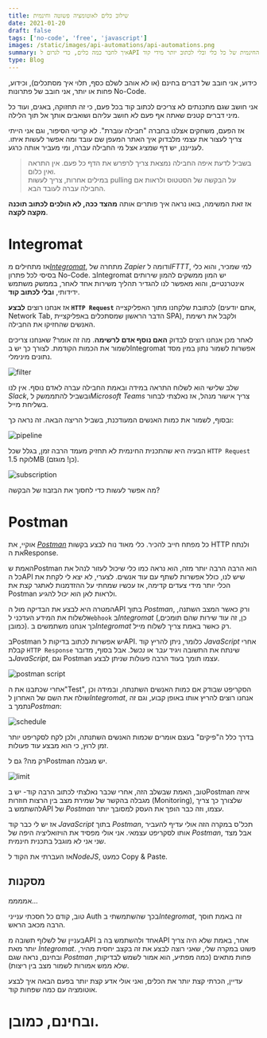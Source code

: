 ```yaml
---
title: שילוב כלים לאוטומציה פשוטה וחינמית
date: 2021-01-20
draft: false
tags: ['no-code', 'free', 'javascript']
images: /static/images/api-automations/api-automations.png
summary: איך לחבר כמה כלים, כדי לגרום לAPI לדבר ביניהם, מבלי לחרוג מהתכנית החינמית של כל כלי ובלי לכתוב יותר מידי קוד.
type: Blog
---
```


כידוע, אני חובב של דברים בחינם (או לא אוהב לשלם כסף, תלוי איך מסתכלים), וכידוע, פחות או יותר, אני חובב של פתרונות No-Code.

אני חושב שגם מתכנתים לא צריכים לכתוב קוד בכל פעם, כי זה תחזוקה, באגים, ועוד כל מיני דברים קטנים שאתה אף פעם לא חושב עליהם ושואבים אותך אל תוך הלילה.

אז הפעם, משחקים אצלנו בחברה "חבילה עוברת". לא קריטי הסיפור, וגם אני הייתי צריך לעצור את עצמי מלבדוק איך האתר המעפן שם עובד ומה אפשר לעשות איתו. לענייננו, יש דף שמציג אצל מי החבילה עברה, ומי מעביר אותה כרגע.

> בשביל לדעת איפה החבילה נמצאת צריך לרפרש את הדף כל פעם. אין התראה ואין כלום.  
> במילים אחרות, צריך לעשות pulling על הבקשה של הסטטוס ולראות אם החבילה עברה לעובד הבא.

אז זאת המשימה, בואו נראה איך פותרים אותה **מהצד ככה, לא הולכים לכתוב תוכנה מקצה לקצה**.

# Integromat

אז מתחילים מ[_Integromat_](https://www.integromat.com/), מתחרה של _Zapier_ ודומה ל*IFTTT*, למי שמכיר, והוא כלי בסיסי לכל פתרון No-Code. בIntegromat יש המון ממשקים להמון שירותים אינטרנטיים, והוא מאפשר לנו להגדיר תהליך משירות אחד לאחר, בממשק משתמש ידידותי, **ובלי לכתוב קוד**.

אז אנחנו רוצים **לבצע `HTTP Request`** לכתובת שלקחנו מתוך האפליקצייה (אתם יודעים, Network Tab, הדבר הראשון שמסתכלים באפליקציית SPA), ולקבל את רשימת האנשים שהחזיקו את החבילה.

לאחר מכן אנחנו רוצים לבדוק **האם נוסף אדם לרשימה**. מה זה אומר? שאנחנו צריכים לשמור את הכמות הקודמת. לצורך כך יש בIntegromat אפשרות לשמור נתון במין מסד נתונים מינימלי.

![filter](/static/images/api-automations/integromat-filter.png)

שלב שלישי הוא לשלוח התראה במידה ובאמת החבילה עברה לאדם נוסף. אין לנו _Slack_, ובשביל להתממשק ל*Microsoft Teams* צריך אישור מנהל, אז נאלצתי לבחור בשליחת מייל.

ובסוף, לשמור את כמות האנשים המעודכנת, בשביל הריצה הבאה. זה נראה כך:

![pipeline](/static/images/api-automations/api-automations.png)

הבעיה היא שהתכנית החינמית לא תחזיק מעמד הרבה זמן, בגלל שכל `HTTP Request` לוקח 1.5MB (כן! מוגזם).

![subscription](/static/images/api-automations/integromat-subscription.png)

מה אפשר לעשות כדי לחסוך את הבזבוז של הבקשה?

# Postman

אוקיי, את [_Postman_](https://www.postman.com/) כל מפתח חייב להכיר. כלי מאוד נוח לבצע בקשות HTTP ולנתח את הResponse.

האמת שPostman הוא הרבה הרבה יותר מזה, הוא נראה כמו כלי שיכול לעזור לנהל את כל הAPI שיש לנו, כולל אפשרות לשתף עם עוד אנשים. לצערי, לא יצא לי לקחת את הכלי יותר מידי צעדים קדימה, אז עכשיו שמחתי על ההזדמנות לאתגר קצת את Postman ולראות לאן הוא יכול להגיע.

המטרה היא לבצע את הבדיקה מול הAPI בתוך _Postman_, ורק כאשר המצב השתנה, לשלוח את המידע העדכני ל`Webhook` ב*Integromat* (כן, זה עוד שירות שהם תומכים, כמובן). כך אנחנו משתמשים ב*Integromat* רק כאשר באמת צריך לשלוח מייל.

בPostman יש אפשרות לכתוב בדיקות לAPI. כלומר, ניתן להריץ קוד _JavaScript_ אחרי קבלת `HTTP Response` שינתח את התשובה ויגיד _עבר_ או _נכשל_. אבל בסוף, מדובר ב*JavaScript*, וגם Postman עצמו תומך בעוד הרבה פעולות שניתן לבצע.

![postman script](/static/images/api-automations/postman-script.png)

אחרי שכתבנו את ה"Test", הסקריפט שבודק אם כמות האנשים השתנתה, ובמידה וכן שולח את השם של האחרון ל*Integromat*, אנחנו רוצים להריץ אותו באופן קבוע, וגם זה נתמך ב*Postman*:

![schedule](/static/images/api-automations/postnam-schedule.png)

בדרך כלל ה"פיקים" בעצם אומרים שכמות האנשים השתנתה, ולכן לקח לסקריפט יותר זמן לרוץ, כי הוא מבצע עוד פעולות.

רק מה? גם לPostman יש מגבלה.

![limit](/static/images/api-automations/postman-limit.png)

טוב, האמת שבשלב הזה, אחרי שכבר נאלצתי לכתוב הרבה קוד- יש בPostman איזה מגבלה בהקשר של שמירת מצב בין הרצות חוזרות (Monitoring), שלצורך כך צריך להשתמש בAPI של _Postman_ עצמו, וזה כבר הופך את העסק למסובך יותר.

אז יש לי כבר קוד _JavaScript_ בתוך _Postman_, תכל'ס במקרה הזה אולי עדיף להעביר אותו לסקריפט עצמאי. אני אולי מפסיד את הויזואליציה היפה של _Postman_, אבל מצד שני אני לא מוגבל בתכנית חינמית.

אז העברתי את הקוד ל*NodeJS*, כמעט Copy & Paste.

## מסקנות

אממממ...

טוב, קודם כל חסכתי ענייני Auth בכך שהשתמשתי ב*Integromat*, זה באמת חוסך הרבה מכאב הראש.

בעניין של לשלוף תשובה מAPI אחד ולהשתמש בה בAPI אחר, באמת שלא היה צריך יותר מאת _Integromat_. פשוט במקרה שלי, שאני רוצה לבצע את זה בקצב יחסית מהיר, ובחינם, נראה שגם _Postman_ פחות מתאים (כמה מפתיע, הוא אמור לשמש לבדיקות, שלא ממש אמורות לשמור מצב בין ריצות).

עדיין, הכרתי קצת יותר את הכלים, ואני אולי אדע קצת יותר בפעם הבאה איך לבצע אוטומציה עם כמה שפחות קוד.

# ובחינם, כמובן.
